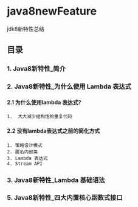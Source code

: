 # java8newFeature
jdk8新特性总结

## 目录
### 1. Java8新特性_简介
### 2. Java8新特性_为什么使用 Lambda 表达式
#### 2.1  为什么使用lambda 表达式?
    1.	大大减少结构性的重复代码
#### 2.2  没有lambda表达式之前的简化方式
    1. 策略设计模式
    2. 匿名内部类
    3. Lambda 表达式
    4. Stream API
### 3. Java8新特性_Lambda 基础语法
### 5. Java8新特性_四大内置核心函数式接口

